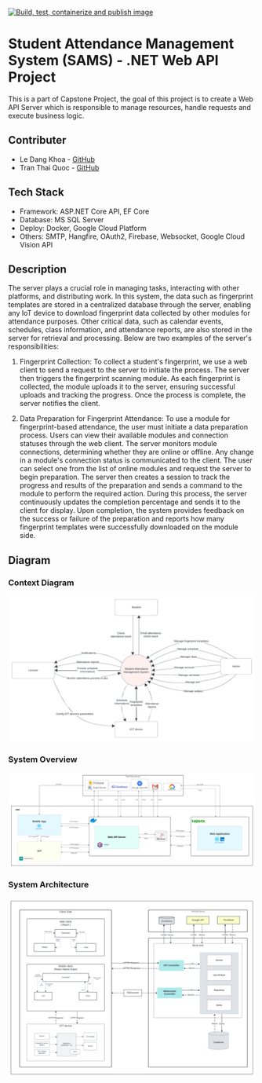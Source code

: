 [![Build, test, containerize and publish image](https://github.com/Caspstone-Project-SAMS/BE/actions/workflows/deploy-docker.yaml/badge.svg?branch=main)](https://github.com/Caspstone-Project-SAMS/BE/actions/workflows/deploy-docker.yaml)

# Student Attendance Management System (SAMS) - .NET Web API Project
This is a part of Capstone Project, the goal of this project is to create a Web API Server which is responsible to manage resources, handle requests and execute business logic.

## Contributer
* Le Dang Khoa  - <a href="https://github.com/khoaLe12">GitHub</a>
* Tran Thai Quoc - <a href="https://github.com/thaiquoc-se">GitHub</a>

## Tech Stack
* Framework: ASP.NET Core API, EF Core
* Database: MS SQL Server
* Deploy: Docker, Google Cloud Platform
* Others: SMTP, Hangfire, OAuth2, Firebase, Websocket, Google Cloud Vision API

## Description
The server plays a crucial role in managing tasks, interacting with other platforms, and distributing work. In this system, the data such as fingerprint templates are stored in a centralized database through the server, enabling any IoT device to download fingerprint data collected by other modules for attendance purposes. Other critical data, such as calendar events, schedules, class information, and attendance reports, are also stored in the server for retrieval and processing. Below are two examples of the server's responsibilities:

1. Fingerprint Collection: To collect a student's fingerprint, we use a web client to send a request to the server to initiate the process. The server then triggers the fingerprint scanning module. As each fingerprint is collected, the module uploads it to the server, ensuring successful uploads and tracking the progress. Once the process is complete, the server notifies the client.

2. Data Preparation for Fingerprint Attendance: To use a module for fingerprint-based attendance, the user must initiate a data preparation process. Users can view their available modules and connection statuses through the web client. The server monitors module connections, determining whether they are online or offline. Any change in a module's connection status is communicated to the client. The user can select one from the list of online modules and request the server to begin preparation. The server then creates a session to track the progress and results of the preparation and sends a command to the module to perform the required action. During this process, the server continuously updates the completion percentage and sends it to the client for display. Upon completion, the system provides feedback on the success or failure of the preparation and reports how many fingerprint templates were successfully downloaded on the module side.

## Diagram
### Context Diagram
![File Structure](https://github.com/khoaLe12/Public-Image/blob/main/Context_Diagram.png)


### System Overview
![File Structure](https://github.com/khoaLe12/Public-Image/blob/main/System_Overview.png)



### System Architecture
![File Structure](https://github.com/khoaLe12/Public-Image/blob/main/System_Architecture.png)

